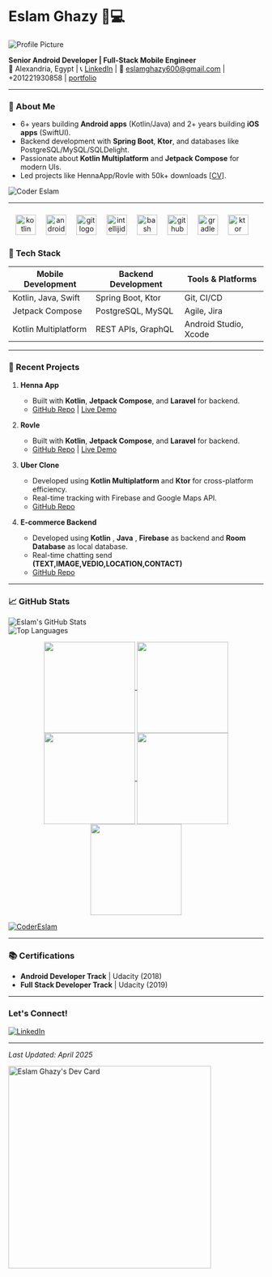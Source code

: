 <!-- Replace [Your GitHub Username] with your actual username -->
# Eslam Ghazy 👨💻

<!-- Add a profile picture if comfortable -->
![Profile Picture](https://avatars.githubusercontent.com/u/46050044?v=4)

**Senior Android Developer | Full-Stack Mobile Engineer**  
📍 Alexandria, Egypt | 📞 [LinkedIn](https://www.linkedin.com/in/eslam-ghazy-7912bb183/) | 📧 eslamghazy600@gmail.com | +201221930858 | [portfolio](https://portfolio-eslam.vercel.app/)

---

### 🚀 About Me
- 6+ years building **Android apps** (Kotlin/Java) and 2+ years building **iOS apps** (SwiftUI).  
- Backend development with **Spring Boot**, **Ktor**, and databases like PostgreSQL/MySQL/SQLDelight.  
- Passionate about **Kotlin Multiplatform** and **Jetpack Compose** for modern UIs.  
- Led projects like HennaApp/Rovle with 50k+ downloads [[CV](https://github.com/CoderEslam/CoderEslam/blob/main/Eslam-CV.pdf)].  

<p align="left"> <img src="https://komarev.com/ghpvc/?username=CoderEslam&label=Profile%20views&color=0e75b6&style=flat" alt="Coder Eslam" /> </p>

---

###

<div align="center">
  <img src="https://cdn.jsdelivr.net/gh/devicons/devicon/icons/kotlin/kotlin-original.svg" height="40" alt="kotlin logo"  />
  <img width="12" />
  <img src="https://cdn.simpleicons.org/android/3DDC84" height="40" alt="android logo"  />
  <img width="12" />
  <img src="https://skillicons.dev/icons?i=git" height="40" alt="git logo"  />
  <img width="12" />
  <img src="https://skillicons.dev/icons?i=idea" height="40" alt="intellijidea logo"  />
  <img width="12" />
  <img src="https://skillicons.dev/icons?i=bash" height="40" alt="bash logo"  />
  <img width="12" />
  <img src="https://skillicons.dev/icons?i=github" height="40" alt="github logo"  />
  <img width="12" />
  <img src="https://skillicons.dev/icons?i=gradle" height="40" alt="gradle logo"  />
  <img width="12" />
  <img src="https://skillicons.dev/icons?i=ktor" height="40" alt="ktor logo"  />
  <img width="12" />
</div>

###

### 🔧 Tech Stack
| Mobile Development       | Backend Development      | Tools & Platforms         |
|--------------------------|--------------------------|--------------------------|
| Kotlin, Java, Swift      | Spring Boot, Ktor        | Git, CI/CD               |
| Jetpack Compose          | PostgreSQL, MySQL        | Agile, Jira              |
| Kotlin Multiplatform     | REST APIs, GraphQL       | Android Studio, Xcode    |

---

### 📱 Recent Projects
1. **Henna App**  
   - Built with **Kotlin**, **Jetpack Compose**, and **Laravel** for backend.  
   - [GitHub Repo](https://github.com/CoderEslam/Henna) | [Live Demo](https://play.google.com/store/apps/details?id=com.chaaraapp.henna)  

2. **Rovle**
   - Built with **Kotlin**, **Jetpack Compose**, and **Laravel** for backend.  
   - [GitHub Repo](https://github.com/CoderEslam/RovleAppAndroid) | [Live Demo](https://play.google.com/store/apps/details?id=com.rovle.rovleuser)
  
3. **Uber Clone**  
   - Developed using **Kotlin Multiplatform** and **Ktor** for cross-platform efficiency.  
   - Real-time tracking with Firebase and Google Maps API.  
   - [GitHub Repo](https://github.com/CoderEslam/MotoaxiIOS)  

4. **E-commerce Backend**  
   - Developed using **Kotlin** , **Java** , **Firebase** as backend and **Room Database** as local database.
   - Real-time chatting send **(TEXT,IMAGE,VEDIO,LOCATION,CONTACT)**
   - [GitHub Repo](https://github.com/CoderEslam/MarktInHomeV3)  
---

### 📈 GitHub Stats
<!-- Add badges from https://github.com/anuraghazra/github-readme-stats -->
![Eslam's GitHub Stats](https://github-readme-stats.vercel.app/api?username=CoderEslam&show_icons=true&theme=radical)  
![Top Languages](https://github-readme-stats.vercel.app/api/top-langs/?username=CoderEslam&layout=compact&theme=radical)
<div align="center">
<a href="https://github.com/CoderEslam">
<img align="center" src="http://github-profile-summary-cards.vercel.app/api/cards/stats?username=CoderEslam&theme=2077" height="180em" />
<img align="center" src="http://github-profile-summary-cards.vercel.app/api/cards/most-commit-language?username=CoderEslam&theme=2077" height="180em" />
<img align="center" src="http://github-profile-summary-cards.vercel.app/api/cards/repos-per-language?username=CoderEslam&theme=2077" height="180em" />
<img align="center" src="http://github-profile-summary-cards.vercel.app/api/cards/productive-time?username=CoderEslam&theme=2077" height="180em" />
<img align="center" src="http://github-profile-summary-cards.vercel.app/api/cards/profile-details?username=CoderEslam&theme=2077" height="180em" />
</div>

<p align="left"> <a href="https://github.com/ryo-ma/github-profile-trophy"><img src="https://github-profile-trophy.vercel.app/?username=CoderEslam" alt="CoderEslam" /></a> </p>

---

### 📚 Certifications
- **Android Developer Track** | Udacity (2018)  
- **Full Stack Developer Track** | Udacity (2019)  

---

### Let's Connect!
[![LinkedIn](https://img.shields.io/badge/LinkedIn-0077B5?style=for-the-badge&logo=linkedin&logoColor=white)](https://www.linkedin.com/in/eslam-ghazy-7912bb183/)  

---

*Last Updated: April 2025*  
<!---
CoderEslam/CoderEslam is a ✨ special ✨ repository because its `README.md` (this file) appears on your GitHub profile.
You can click the Preview link to take a look at your changes.
--->


<a href="https://app.daily.dev/EslamGhazy"><img src="https://api.daily.dev/devcards/e30938d908c0439cab4a9191f83029e3.png?r=cng" width="400" alt="Eslam Ghazy's Dev Card"/></a>
